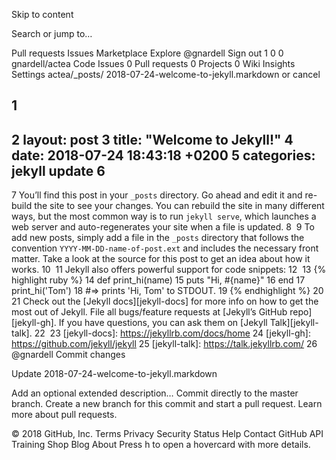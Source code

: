 Skip to content
 
Search or jump to…

Pull requests
Issues
Marketplace
Explore
 @gnardell Sign out
1
0 0 gnardell/actea
 Code  Issues 0  Pull requests 0  Projects 0  Wiki  Insights  Settings
actea/_posts/ 
2018-07-24-welcome-to-jekyll.markdown
  or cancel
    
 
1
---
2
layout: post
3
title:  "Welcome to Jekyll!"
4
date:   2018-07-24 18:43:18 +0200
5
categories: jekyll update
6
---
7
You’ll find this post in your `_posts` directory. Go ahead and edit it and re-build the site to see your changes. You can rebuild the site in many different ways, but the most common way is to run `jekyll serve`, which launches a web server and auto-regenerates your site when a file is updated.
8
​
9
To add new posts, simply add a file in the `_posts` directory that follows the convention `YYYY-MM-DD-name-of-post.ext` and includes the necessary front matter. Take a look at the source for this post to get an idea about how it works.
10
​
11
Jekyll also offers powerful support for code snippets:
12
​
13
{% highlight ruby %}
14
def print_hi(name)
15
  puts "Hi, #{name}"
16
end
17
print_hi('Tom')
18
#=> prints 'Hi, Tom' to STDOUT.
19
{% endhighlight %}
20
​
21
Check out the [Jekyll docs][jekyll-docs] for more info on how to get the most out of Jekyll. File all bugs/feature requests at [Jekyll’s GitHub repo][jekyll-gh]. If you have questions, you can ask them on [Jekyll Talk][jekyll-talk].
22
​
23
[jekyll-docs]: https://jekyllrb.com/docs/home
24
[jekyll-gh]:   https://github.com/jekyll/jekyll
25
[jekyll-talk]: https://talk.jekyllrb.com/
26
​
@gnardell
Commit changes

Update 2018-07-24-welcome-to-jekyll.markdown

Add an optional extended description…
  Commit directly to the master branch.
  Create a new branch for this commit and start a pull request. Learn more about pull requests.
 
© 2018 GitHub, Inc.
Terms
Privacy
Security
Status
Help
Contact GitHub
API
Training
Shop
Blog
About
Press h to open a hovercard with more details.